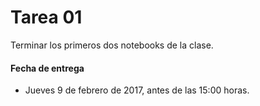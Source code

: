 # Tarea 01

Terminar los primeros dos notebooks de la clase.

#### Fecha de entrega
* Jueves 9 de febrero de 2017, antes de las 15:00 horas.
